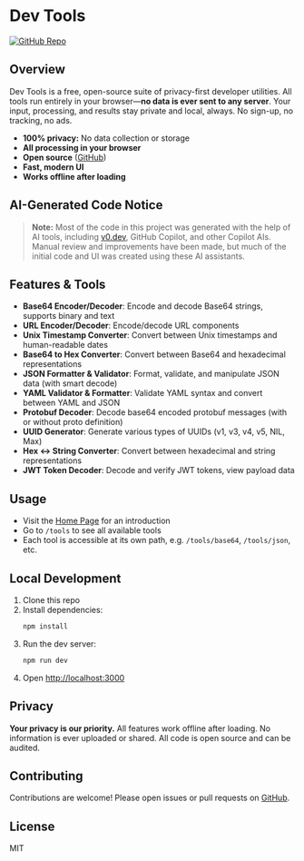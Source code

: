 # Dev Tools

[![GitHub Repo](https://img.shields.io/badge/View%20on-GitHub-black?style=for-the-badge&logo=github)](https://github.com/huxinbang/dev-tools)


## Overview

Dev Tools is a free, open-source suite of privacy-first developer utilities. All tools run entirely in your browser—**no data is ever sent to any server**. Your input, processing, and results stay private and local, always. No sign-up, no tracking, no ads.

- **100% privacy:** No data collection or storage
- **All processing in your browser**
- **Open source** ([GitHub](https://github.com/huxinbang/dev-tools))
- **Fast, modern UI**
- **Works offline after loading**

## AI-Generated Code Notice

> **Note:** Most of the code in this project was generated with the help of AI tools, including [v0.dev](https://v0.dev), GitHub Copilot, and other Copilot AIs. Manual review and improvements have been made, but much of the initial code and UI was created using these AI assistants.

## Features & Tools

- **Base64 Encoder/Decoder**: Encode and decode Base64 strings, supports binary and text
- **URL Encoder/Decoder**: Encode/decode URL components
- **Unix Timestamp Converter**: Convert between Unix timestamps and human-readable dates
- **Base64 to Hex Converter**: Convert between Base64 and hexadecimal representations
- **JSON Formatter & Validator**: Format, validate, and manipulate JSON data (with smart decode)
- **YAML Validator & Formatter**: Validate YAML syntax and convert between YAML and JSON
- **Protobuf Decoder**: Decode base64 encoded protobuf messages (with or without proto definition)
- **UUID Generator**: Generate various types of UUIDs (v1, v3, v4, v5, NIL, Max)
- **Hex <-> String Converter**: Convert between hexadecimal and string representations
- **JWT Token Decoder**: Decode and verify JWT tokens, view payload data

## Usage

- Visit the [Home Page](https://github.com/huxinbang/dev-tools) for an introduction
- Go to `/tools` to see all available tools
- Each tool is accessible at its own path, e.g. `/tools/base64`, `/tools/json`, etc.

## Local Development

1. Clone this repo
2. Install dependencies:
   ```bash
   npm install
   ```
3. Run the dev server:
   ```bash
   npm run dev
   ```
4. Open [http://localhost:3000](http://localhost:3000)

## Privacy

**Your privacy is our priority.** All features work offline after loading. No information is ever uploaded or shared. All code is open source and can be audited.

## Contributing

Contributions are welcome! Please open issues or pull requests on [GitHub](https://github.com/huxinbang/dev-tools).

## License

MIT

